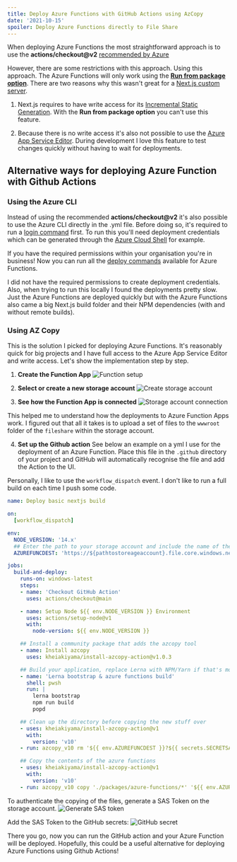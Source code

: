 ```yaml
---
title: Deploy Azure Functions with GitHub Actions using AzCopy
date: '2021-10-15'
spoiler: Deploy Azure Functions directly to File Share
---
```


When deploying Azure Functions the most straightforward approach is to use the **actions/checkout@v2** [recommended by Azure](https://docs.microsoft.com/en-us/azure/azure-functions/functions-how-to-github-actions)

However, there are some restrictions with this approach. Using this approach. The Azure Functions will only work using the **[Run from package option](https://docs.microsoft.com/en-us/azure/azure-functions/run-functions-from-deployment-package)**. There are two reasons why this wasn't great for a [Next.js custom server](/nextjs-on-azure-functions).

1. Next.js requires to have write access for its [Incremental Static Generation](https://nextjs.org/docs/basic-features/data-fetching#incremental-static-regeneration). With the **Run from package option** you can't use this feature.

2. Because there is no write access it's also not possible to use the [Azure App Service Editor](https://social.technet.microsoft.com/wiki/contents/articles/36467.understanding-the-azure-app-service-editor.aspx). During development I love this feature to test changes quickly without having to wait for deployments.

## Alternative ways for deploying Azure Function with Github Actions

### Using the Azure CLI
Instead of using the recommended **actions/checkout@v2** it's also possible to use the Azure CLI directly in the .yml file. Before doing so, it's required to run a [login command](https://github.com/marketplace/actions/azure-login) first. To run this you'll need deployment credentials which can be generated through the [Azure Cloud Shell](https://docs.microsoft.com/en-us/azure/cloud-shell/quickstart) for example. 

If you have the required permissions within your organisation you're in business! Now you can run all the [deploy commands](https://docs.microsoft.com/en-us/cli/azure/functionapp/deployment) available for Azure Functions. 

I did not have the required permissions to create deployment credentials. Also, when trying to run this locally I found the deployments pretty slow. Just the Azure Functions are deployed quickly but with the Azure Functions also came a big Next.js build folder and their NPM dependencies (with and without remote builds). 

### Using AZ Copy 
This is the solution I picked for deploying Azure Functions. It's reasonably quick for big projects and I have full access to the Azure App Service Editor and write access. Let's show the implementation step by step.

1. **Create the Function App**
![Function setup](./create-function-app.jpg )

2. **Select or create a new storage account**
![Create storage account](./storage-account.jpg)

3. **See how the Function App is connected**
![Storage account connection](./storage-account-connection.jpg)

This helped me to understand how the deployments to Azure Function Apps work. I figured out that all it takes is to upload a set of files to the `wwwroot` folder of the `fileshare` within the storage account.

4. **Set up the Github action**
See below an example on a yml I use for the deployment of an Azure Function. Place this file in the `.github` directory of your project and GitHub will automatically recognise the file and add the Action to the UI.

Personally, I like to use the `workflow_dispatch` event. I don't like to run a full build on each time I push some code. 


```yml
name: Deploy basic nextjs build

on:
  [workflow_dispatch]

env:
  NODE_VERSION: '14.x'
  ## Enter the path to your storage account and include the name of the file share
  AZUREFUNCDEST: 'https://${pathtostoreageaccount}.file.core.windows.net/${filesharename}/site/wwwroot'

jobs:
  build-and-deploy:
    runs-on: windows-latest
    steps:
    - name: 'Checkout GitHub Action'
      uses: actions/checkout@main

    - name: Setup Node ${{ env.NODE_VERSION }} Environment
      uses: actions/setup-node@v1
      with:
        node-version: ${{ env.NODE_VERSION }}

    ## Install a community package that adds the azcopy tool
    - name: Install azcopy
      uses: kheiakiyama/install-azcopy-action@v1.0.3

    ## Build your application, replace Lerna with NPM/Yarn if that's more suitable for your project
    - name: 'Lerna bootstrap & azure functions build'
      shell: pwsh
      run: |
        lerna bootstrap
        npm run build
        popd

    ## Clean up the directory before copying the new stuff over
    - uses: kheiakiyama/install-azcopy-action@v1
      with:
        version: 'v10'
    - run: azcopy_v10 rm '${{ env.AZUREFUNCDEST }}?${{ secrets.SECRETSASTOKEN }}' --recursive

    ## Copy the contents of the azure functions
    - uses: kheiakiyama/install-azcopy-action@v1
      with:
        version: 'v10'
    - run: azcopy_v10 copy './packages/azure-functions/*' '${{ env.AZUREFUNCDEST }}?${{ secrets.SECRETSASTOKEN }}' --recursive
```

To authenticate the copying of the files, generate a SAS Token on the storage account.
![Generate SAS token](./sas-token.jpg)

Add the SAS Token to the GitHub secrets:
![GitHub secret](./github-secret.jpg)

There you go, now you can run the GitHub action and your Azure Function will be deployed. Hopefully, this could be a useful alternative for deploying Azure Functions using Github Actions! 
